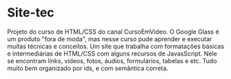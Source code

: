 # Site-tec
 
Projeto do curso de HTML/CSS do canal CursoEmVideo. O Google Glass é um produto "fora de moda", mas nesse curso pude aprender e executar muitas técnicas e conceitos. Um site que trabalha com formatações básicas e intermediárias de HTML/CSS com alguns recursos de JavasScript. Nele se encontram links, vídeos, fotos, áudios, formulários, tabelas e etc. Tudo muito bem organizado por ids, e com semântica correta.
